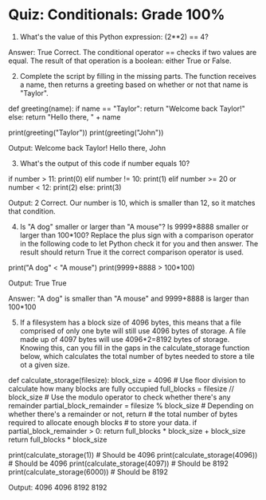 # Quiz: Conditionals: Grade 100%

1. What's the value of this Python expression: (2**2) == 4?

Answer: True
Correct. The conditional operator == checks if two values are equal. 
The result of that operation is a boolean: either True or False.

2. Complete the script by filling in the missing parts. The function receives a name,
then returns a greeting based on whether or not that name is "Taylor".

def greeting(name):
  if name == "Taylor":
    return "Welcome back Taylor!"
  else:
    return "Hello there, " + name

print(greeting("Taylor"))
print(greeting("John"))

Output:
Welcome back Taylor!
Hello there, John

3. What's the output of this code if number equals 10?

if number > 11: 
  print(0)
elif number != 10:
  print(1)
elif number >= 20 or number < 12:
  print(2)
else:
  print(3)

Output: 2
Correct. Our number is 10, which is smaller than 12, so it matches that condition.

4. Is "A dog" smaller or larger than "A mouse"? Is 9999+8888 smaller or larger than 
100*100? Replace the plus sign with a comparison operator in the following code to 
let Python check it for you and then answer. The result should return True it the 
correct comparison operator is used. 

print("A dog" < "A mouse")
print(9999+8888 > 100*100)

Output: 
True
True

Answer: "A dog" is smaller than "A mouse" and 9999+8888 is larger than 100*100

5. If a filesystem has a block size of 4096 bytes, this means that a file comprised 
of only one byte will still use 4096 bytes of storage. A file made up of 4097 bytes
will use 4096*2=8192 bytes of storage. Knowing this, can you fill in the gaps in 
the calculate_storage function below, which calculates the total number of bytes
needed to store a tile ot a given size.

def calculate_storage(filesize):
    block_size = 4096
    # Use floor division to calculate how many blocks are fully occupied
    full_blocks = filesize // block_size
    # Use the modulo operator to check whether there's any remainder
    partial_block_remainder = filesize % block_size
    # Depending on whether there's a remainder or not, return
    # the total number of bytes required to allocate enough blocks
    # to store your data.
    if partial_block_remainder > 0:
        return full_blocks * block_size + block_size
    return full_blocks * block_size

print(calculate_storage(1))    # Should be 4096
print(calculate_storage(4096)) # Should be 4096
print(calculate_storage(4097)) # Should be 8192
print(calculate_storage(6000)) # Should be 8192

Output: 
4096
4096
8192
8192
